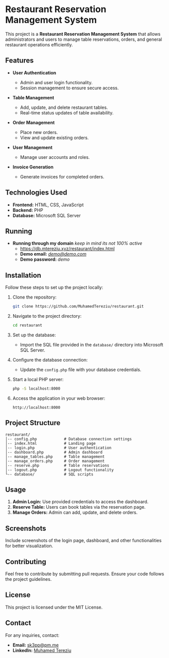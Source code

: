 # Restaurant Reservation Management System

This project is a **Restaurant Reservation Management System** that allows administrators and users to manage table reservations, orders, and general restaurant operations efficiently.

## Features

- **User Authentication**
  - Admin and user login functionality.
  - Session management to ensure secure access.

- **Table Management**
  - Add, update, and delete restaurant tables.
  - Real-time status updates of table availability.

- **Order Management**
  - Place new orders.
  - View and update existing orders.

- **User Management**
  - Manage user accounts and roles.

- **Invoice Generation**
  - Generate invoices for completed orders.

## Technologies Used

- **Frontend:** HTML, CSS, JavaScript
- **Backend:** PHP
- **Database:** Microsoft SQL Server

## Running
- **Running through my domain**  *keep in mind its not 100% active*
    - https://db.mtereziu.xyz/restaurant/index.html
    - **Demo email:** *demo@demo.com*
    - **Demo password:** *demo*
## Installation

Follow these steps to set up the project locally:

1. Clone the repository:
   ```sh
   git clone https://github.com/MuhamedTereziu/restaurant.git
   ```

2. Navigate to the project directory:
   ```sh
   cd restaurant
   ```

3. Set up the database:
   - Import the SQL file provided in the `database/` directory into Microsoft SQL Server.

4. Configure the database connection:
   - Update the `config.php` file with your database credentials.

5. Start a local PHP server:
   ```sh
   php -S localhost:8000
   ```

6. Access the application in your web browser:
   ```
   http://localhost:8000
   ```

## Project Structure

```
restaurant/
│-- config.php            # Database connection settings
│-- index.html            # Landing page
│-- login.php             # User authentication
│-- dashboard.php         # Admin dashboard
│-- manage_tables.php     # Table management
│-- manage_orders.php     # Order management
│-- reserve.php           # Table reservations
│-- logout.php            # Logout functionality
└-- database/             # SQL scripts
```

## Usage

1. **Admin Login:** Use provided credentials to access the dashboard.
2. **Reserve Table:** Users can book tables via the reservation page.
3. **Manage Orders:** Admin can add, update, and delete orders.

## Screenshots

Include screenshots of the login page, dashboard, and other functionalities for better visualization.

## Contributing

Feel free to contribute by submitting pull requests. Ensure your code follows the project guidelines.

## License

This project is licensed under the MIT License.

## Contact

For any inquiries, contact:
- **Email:** sk3pp@pm.me
- **LinkedIn:** [Muhamed Tereziu](https://www.linkedin.com/in/muhamedtereziu/)

